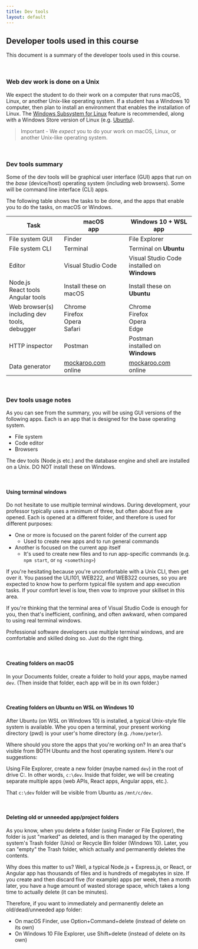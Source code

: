 ```yaml
---
title: Dev tools
layout: default
---
```


## Developer tools used in this course

This document is a summary of the developer tools used in this course. 

<br>

### Web dev work is done on a Unix

We expect the student to do their work on a computer that runs macOS, Linux, or another Unix-like operating system. If a student has a Windows 10 computer, then plan to install an environment that enables the installation of Linux. The [Windows Subsystem for Linux](https://docs.microsoft.com/en-us/windows/wsl/install-win10) feature is recommended, along with a Windows Store version of Linux (e.g. [Ubuntu](https://www.microsoft.com/en-ca/p/ubuntu-1804-lts/9n9tngvndl3q?rtc=1&activetab=pivot:overviewtab)). 

> Important - We *expect* you to do your work on macOS, Linux, or another Unix-like operating system. 

<br>

### Dev tools summary

Some of the dev tools will be graphical user interface (GUI) apps that run on the *base* (device/host) operating system (including web browsers). Some will be command line interface (CLI) apps. 

The following table shows the tasks to be done, and the apps that enable you to do the tasks, on macOS or Windows. 

Task | macOS<br>app | Windows 10 + WSL<br>app
--- | --- | ---
File system GUI | Finder | File Explorer
File system CLI | Terminal | Terminal on **Ubuntu**
Editor | Visual Studio Code | Visual Studio Code<br>installed on **Windows**
Node.js<br>React tools<br>Angular tools | Install these on macOS | Install these on **Ubuntu**
Web browser(s)<br>including dev tools,<br>debugger | Chrome<br>Firefox<br>Opera<br>Safari | Chrome<br>Firefox<br>Opera<br>Edge 
HTTP inspector | Postman | Postman<br>installed on **Windows**
Data generator | [mockaroo.com](https://mockaroo.com)<br>online | [mockaroo.com](https://mockaroo.com)<br>online

<br>

### Dev tools usage notes

As you can see from the summary, you will be using GUI versions of the following apps. Each is an app that is designed for the base operating system. 

* File system 
* Code editor
* Browsers

The dev tools (Node.js etc.) and the database engine and shell are installed on a Unix. DO NOT install these on Windows. 

<br>

#### Using terminal windows

Do not hesitate to use multiple terminal windows. During development, your professor typically uses a minimum of three, but often about five are opened. Each is opened at a different folder, and therefore is used for different purposes:

* One or more is focused on the parent folder of the current app
  * Used to create new apps and to run general commands
* Another is focused on the current app itself
  * It's used to create new files and to run app-specific commands (e.g. `npm start`, or `ng <something>`)

If you're hesitating because you're uncomfortable with a Unix CLI, then get over it. You passed the ULI101, WEB222, and WEB322 courses, so you are expected to know how to perform typical file system and app execution tasks. If your comfort level is low, then vow to improve your skillset in this area. 

If you're thinking that the terminal area of Visual Studio Code is enough for you, then that's inefficient, confining, and often awkward, when compared to using real terminal windows. 

Professional software developers use multiple terminal windows, and are comfortable and skilled doing so. Just do the right thing. 

<br>

#### Creating folders on macOS

In your Documents folder, create a folder to hold your apps, maybe named `dev`. (Then inside that folder, each app will be in its own folder.)

<br>

#### Creating folders on Ubuntu on WSL on Windows 10

After Ubuntu (on WSL on Windows 10) is installed, a typical Unix-style file system is available. Whe you open a terminal, your present working directory (pwd) is your user's home directory (e.g. `/home/peter`). 

Where should you store the apps that you're working on? In an area that's visible from BOTH Ubuntu and the host operating system. Here's our suggestions:

Using File Explorer, create a new folder (maybe named `dev`) in the root of drive C:. In other words, `c:\dev`. Inside that folder, we will be creating separate multiple apps (web APIs, React apps, Angular apps, etc.). 

That `c:\dev` folder will be visible from Ubuntu as `/mnt/c/dev`. 

<br>

#### Deleting old or unneeded app/project folders 

As you know, when you delete a folder (using Finder or File Explorer), the folder is just "marked" as deleted, and is then managed by the operating system's Trash folder (Unix) or Recycle Bin folder (Windows 10). Later, you can "empty" the Trash folder, which actually and permanently deletes the contents. 

Why does this matter to us? Well, a typical Node.js + Express.js, or React, or Angular app has thousands of files and is hundreds of megabytes in size. If you create and then discard five (for example) apps per week, then a month later, you have a huge amount of wasted storage space, which takes a long time to actually delete (it can be minutes). 

Therefore, if you want to immediately and permanently delete an old/dead/unneeded app folder:

* On macOS Finder, use Option+Command+delete (instead of delete on its own)
* On Windows 10 File Explorer, use Shift+delete (instead of delete on its own)

<br>

